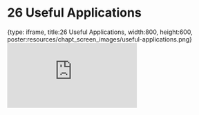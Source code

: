 # 26 Useful Applications
 
{type: iframe, title:26 Useful Applications, width:800, height:600, poster:resources/chapt_screen_images/useful-applications.png}
![](https://datatrail-jhu.github.io/DataTrail_ReOrg/no_toc/useful-applications.html)
 

 
